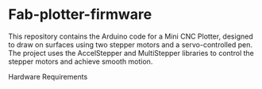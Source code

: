 # Fab-plotter-firmware
This repository contains the Arduino code for a Mini CNC Plotter, designed to draw on surfaces using two stepper motors and a servo-controlled pen. The project uses the AccelStepper and MultiStepper libraries to control the stepper motors and achieve smooth motion.



Hardware Requirements

